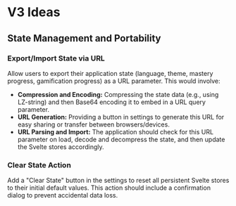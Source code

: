 # V3 Ideas

## State Management and Portability

### Export/Import State via URL

Allow users to export their application state (language, theme, mastery progress, gamification progress) as a URL parameter. This would involve:

*   **Compression and Encoding:** Compressing the state data (e.g., using LZ-string) and then Base64 encoding it to embed in a URL query parameter.
*   **URL Generation:** Providing a button in settings to generate this URL for easy sharing or transfer between browsers/devices.
*   **URL Parsing and Import:** The application should check for this URL parameter on load, decode and decompress the state, and then update the Svelte stores accordingly.

### Clear State Action

Add a "Clear State" button in the settings to reset all persistent Svelte stores to their initial default values. This action should include a confirmation dialog to prevent accidental data loss.
